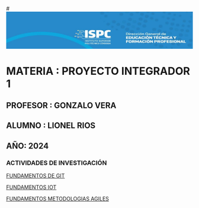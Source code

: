 #![alt text](image.png)

# MATERIA : PROYECTO INTEGRADOR 1

## PROFESOR : GONZALO VERA

## ALUMNO : LIONEL RIOS

## AÑO: 2024

### ACTIVIDADES DE INVESTIGACIÓN

[FUNDAMENTOS DE GIT](/fundamentosGit/)

[FUNDAMENTOS IOT](/fundamentosIoT/)

[FUNDAMENTOS METODOLOGIAS AGILES](/fundamentosMAgiles/)
